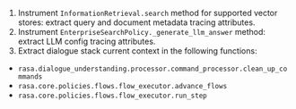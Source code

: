 1. Instrument `InformationRetrieval.search` method for supported vector stores: extract query and document metadata tracing attributes.
2. Instrument `EnterpriseSearchPolicy._generate_llm_answer` method: extract LLM config tracing attributes.
3. Extract dialogue stack current context in the following functions:
- `rasa.dialogue_understanding.processor.command_processor.clean_up_commands`
- `rasa.core.policies.flows.flow_executor.advance_flows`
- `rasa.core.policies.flows.flow_executor.run_step`
